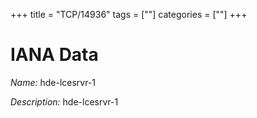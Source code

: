 +++
title = "TCP/14936"
tags = [""]
categories = [""]
+++

# IANA Data

_Name:_ hde-lcesrvr-1

_Description:_ hde-lcesrvr-1

